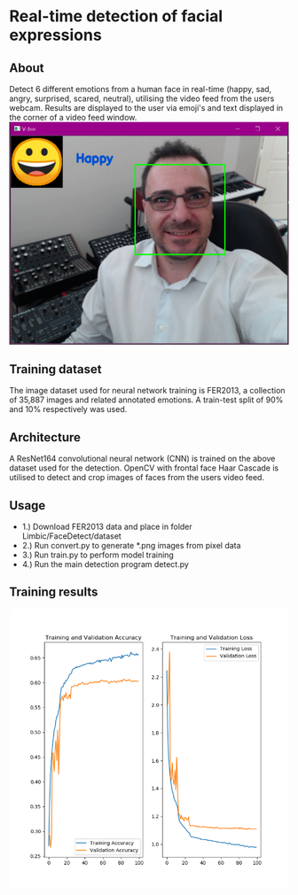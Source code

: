 # Real-time detection of facial expressions

## About
Detect 6 different emotions from a human face in real-time (happy, sad, angry, surprised, scared, neutral), utilising the video feed from the users webcam. Results are displayed to the user via emoji's and text displayed in the corner of a video feed window.
![alt text](https://github.com/systemvaz/Limbic/blob/master/FaceDetect/img/Demo.PNG)
## Training dataset
The image dataset used for neural network training is FER2013, a collection of 35,887 images and related annotated emotions.
A train-test split of 90% and 10% respectively was used.
## Architecture
A ResNet164 convolutional neural network (CNN) is trained on the above dataset used for the detection.
OpenCV with frontal face Haar Cascade is utilised to detect and crop images of faces from the users video feed.
## Usage
* 1.) Download FER2013 data and place in folder Limbic/FaceDetect/dataset
* 2.) Run convert.py to generate *.png images from pixel data
* 3.) Run train.py to perform model training
* 4.) Run the main detection program detect.py
## Training results
![alt text](https://github.com/systemvaz/Limbic/blob/master/FaceDetect/img/training_results_resnet.png)
